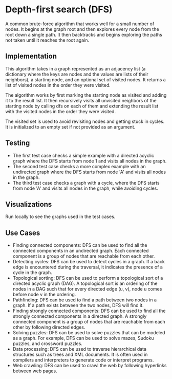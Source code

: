 # Depth-first search (DFS)

A common brute-force algorithm that works well for a small number of nodes. It begins at the graph root and then explores every node from the root down a single path. It then backtracks and begins exploring the paths not taken until it reaches the root again.

## Implementation

This algorithm takes in a graph represented as an adjacency list (a dictionary where the keys are nodes and the values are lists of their neighbors), a starting node, and an optional set of visited nodes. It returns a list of visited nodes in the order they were visited.

The algorithm works by first marking the starting node as visited and adding it to the result list. It then recursively visits all unvisited neighbors of the starting node by calling dfs on each of them and extending the result list with the visited nodes in the order they were visited.

The visited set is used to avoid revisiting nodes and getting stuck in cycles. It is initialized to an empty set if not provided as an argument.

## Testing
* The first test case checks a simple example with a directed acyclic graph where the DFS starts from node 1 and visits all nodes in the graph.
* The second test case checks a more complex example with an undirected graph where the DFS starts from node 'A' and visits all nodes in the graph.
* The third test case checks a graph with a cycle, where the DFS starts from node 'A' and visits all nodes in the graph, while avoiding cycles.

## Visualizations
Run locally to see the graphs used in the test cases.

## Use Cases
* Finding connected components: DFS can be used to find all the connected components in an undirected graph. Each connected component is a group of nodes that are reachable from each other.
* Detecting cycles: DFS can be used to detect cycles in a graph. If a back edge is encountered during the traversal, it indicates the presence of a cycle in the graph.
* Topological sorting: DFS can be used to perform a topological sort of a directed acyclic graph (DAG). A topological sort is an ordering of the nodes in a DAG such that for every directed edge (u, v), node u comes before node v in the ordering.
* Pathfinding: DFS can be used to find a path between two nodes in a graph. If a path exists between the two nodes, DFS will find it.
* Finding strongly connected components: DFS can be used to find all the strongly connected components in a directed graph. A strongly connected component is a group of nodes that are reachable from each other by following directed edges.
* Solving puzzles: DFS can be used to solve puzzles that can be modeled as a graph. For example, DFS can be used to solve mazes, Sudoku puzzles, and crossword puzzles.
* Data processing: DFS can be used to traverse hierarchical data structures such as trees and XML documents. It is often used in compilers and interpreters to generate code or interpret programs.
* Web crawling: DFS can be used to crawl the web by following hyperlinks between web pages.
